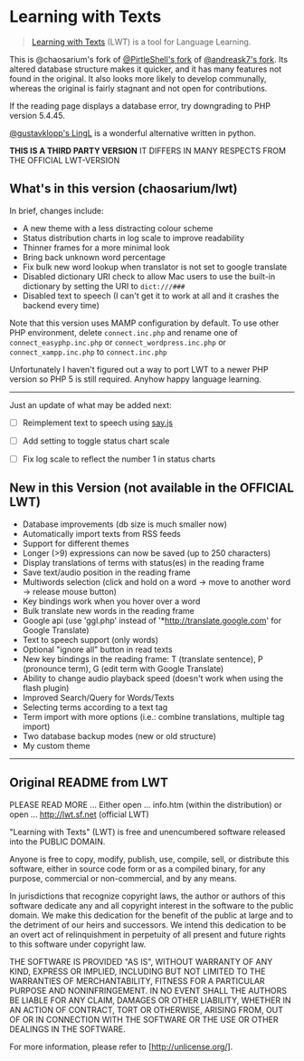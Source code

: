 # Learning with Texts

> [Learning with Texts](https://sourceforge.net/projects/learning-with-texts) (LWT) is a tool for Language Learning.

This is @chaosarium's fork of [@PirtleShell's fork](https://github.com/pirtleshell/lwt) of [@andreask7's fork](https://github.com/andreask7/lwt). Its altered database structure makes it quicker, and it has many features not found in the original. It also looks more likely to develop communally, whereas the original is fairly stagnant and not open for contributions.

If the reading page displays a database error, try downgrading to PHP version 5.4.45.

[@gustavklopp's LingL](https://github.com/gustavklopp/LingL) is a wonderful alternative written in python.

**THIS IS A THIRD PARTY VERSION**
IT DIFFERS IN MANY RESPECTS FROM THE OFFICIAL LWT-VERSION

## What's in this version (chaosarium/lwt)

In brief, changes include:

- A new theme with a less distracting colour scheme
- Status distribution charts in log scale to improve readability
- Thinner frames for a more minimal look
- Bring back unknown word percentage
- Fix bulk new word lookup when translator is not set to google translate
- Disabled dictionary URI check to allow Mac users to use the built-in dictionary by setting the URI to `dict:///###`
- Disabled text to speech (I can't get it to work at all and it crashes the backend every time)

Note that this version uses MAMP configuration by default. To use other PHP environment, delete `connect.inc.php` and rename one of `connect_easyphp.inc.php` or `connect_wordpress.inc.php` or `connect_xampp.inc.php` to `connect.inc.php`

Unfortunately I haven't figured out a way to port LWT to a newer PHP version so PHP 5 is still required. Anyhow happy language learning.

---

Just an update of what may be added next:

- [ ] Reimplement text to speech using [say.js](https://github.com/Marak/say.js/)
- [ ] Add setting to toggle status chart scale
- [ ] Fix log scale to reflect the number 1 in status charts


## New in this Version (not available in the OFFICIAL LWT)

* Database improvements (db size is much smaller now)
* Automatically import texts from RSS feeds
* Support for different themes
* Longer (>9) expressions can now be saved (up to 250 characters)
* Display translations of terms with status(es) in the reading frame
* Save text/audio position in the reading frame
* Multiwords selection (click and hold on a word -> move to another word -> release mouse button)
* Key bindings work when you hover over a word
* Bulk translate new words in the reading frame
* Google api (use 'ggl.php' instead of '*http://translate.google.com' for Google Translate)
* Text to speech support (only words)
* Optional "ignore all" button in read texts
* New key bindings in the reading frame: T (translate sentence), P (pronounce term), G (edit term with Google Translate)
* Ability to change audio playback speed (doesn't work when using the flash plugin)
* Improved Search/Query for Words/Texts
* Selecting terms according to a text tag
* Term import with more options (i.e.: combine translations, multiple tag import)
* Two database backup modes (new or old structure)
* My custom theme

---
## Original README from LWT

PLEASE READ MORE ...
Either open ... info.htm (within the distribution)
or     open ... http://lwt.sf.net (official LWT)

"Learning with Texts" (LWT) is free and unencumbered software
released into the PUBLIC DOMAIN.

Anyone is free to copy, modify, publish, use, compile, sell, or
distribute this software, either in source code form or as a
compiled binary, for any purpose, commercial or non-commercial,
and by any means.

In jurisdictions that recognize copyright laws, the author or
authors of this software dedicate any and all copyright
interest in the software to the public domain. We make this
dedication for the benefit of the public at large and to the
detriment of our heirs and successors. We intend this
dedication to be an overt act of relinquishment in perpetuity
of all present and future rights to this software under
copyright law.

THE SOFTWARE IS PROVIDED "AS IS", WITHOUT WARRANTY OF ANY KIND,
EXPRESS OR IMPLIED, INCLUDING BUT NOT LIMITED TO THE
WARRANTIES OF MERCHANTABILITY, FITNESS FOR A PARTICULAR PURPOSE
AND NONINFRINGEMENT. IN NO EVENT SHALL THE AUTHORS BE LIABLE
FOR ANY CLAIM, DAMAGES OR OTHER LIABILITY, WHETHER IN AN ACTION
OF CONTRACT, TORT OR OTHERWISE, ARISING FROM, OUT OF OR IN
CONNECTION WITH THE SOFTWARE OR THE USE OR OTHER DEALINGS IN
THE SOFTWARE.

For more information, please refer to [http://unlicense.org/].
